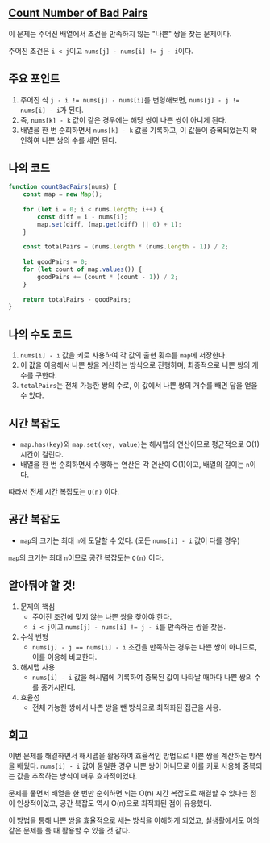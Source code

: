 ## [Count Number of Bad Pairs](https://leetcode.com/problems/count-number-of-bad-pairs/?envType=daily-question&envId=2025-02-09)

이 문제는 주어진 배열에서 조건을 만족하지 않는 "나쁜" 쌍을 찾는 문제이다.

주어진 조건은 `i < j`이고 `nums[j] - nums[i] != j - i`이다.

## 주요 포인트

1. 주어진 식 `j - i != nums[j] - nums[i]`를 변형해보면, `nums[j] - j != nums[i] - i`가 된다.
2. 즉, `nums[k] - k` 값이 같은 경우에는 해당 쌍이 나쁜 쌍이 아니게 된다.
3. 배열을 한 번 순회하면서 `nums[k] - k` 값을 기록하고, 이 값들이 중복되었는지 확인하여 나쁜 쌍의 수를 세면 된다.

## 나의 코드

```jsx
function countBadPairs(nums) {
    const map = new Map();
    
    for (let i = 0; i < nums.length; i++) {
        const diff = i - nums[i];
        map.set(diff, (map.get(diff) || 0) + 1);
    }
    
    const totalPairs = (nums.length * (nums.length - 1)) / 2;
    
    let goodPairs = 0;
    for (let count of map.values()) {
        goodPairs += (count * (count - 1)) / 2;
    }
    
    return totalPairs - goodPairs;
}
```

## 나의 수도 코드

1. `nums[i] - i` 값을 키로 사용하여 각 값의 출현 횟수를 `map`에 저장한다.
2. 이 값을 이용해서 나쁜 쌍을 계산하는 방식으로 진행하며, 최종적으로 나쁜 쌍의 개수를 구한다.
3. `totalPairs`는 전체 가능한 쌍의 수로, 이 값에서 나쁜 쌍의 개수를 빼면 답을 얻을 수 있다.

## 시간 복잡도

- `map.has(key)`와 `map.set(key, value)`는 해시맵의 연산이므로 평균적으로 O(1) 시간이 걸린다.
- 배열을 한 번 순회하면서 수행하는 연산은 각 연산이 O(1)이고, 배열의 길이는 `n`이다.

따라서 전체 시간 복잡도는 `O(n)` 이다.

## 공간 복잡도

- `map`의 크기는 최대 `n`에 도달할 수 있다. (모든 `nums[i] - i` 값이 다를 경우)

`map`의 크기는 최대 `n`이므로 공간 복잡도는 `O(n)` 이다.

## 알아둬야 할 것!

1. 문제의 핵심
    - 주어진 조건에 맞지 않는 나쁜 쌍을 찾아야 한다.
    - `i < j`이고 `nums[j] - nums[i] != j - i`를 만족하는 쌍을 찾음.
2. 수식 변형
    - `nums[j] - j == nums[i] - i` 조건을 만족하는 경우는 나쁜 쌍이 아니므로, 이를 이용해 비교한다.
3. 해시맵 사용
    - `nums[i] - i` 값을 해시맵에 기록하여 중복된 값이 나타날 때마다 나쁜 쌍의 수를 증가시킨다.
4. 효율성
    - 전체 가능한 쌍에서 나쁜 쌍을 뺀 방식으로 최적화된 접근을 사용.

## 회고

이번 문제를 해결하면서 해시맵을 활용하여 효율적인 방법으로 나쁜 쌍을 계산하는 방식을 배웠다. `nums[i] - i` 값이 동일한 경우 나쁜 쌍이 아니므로 이를 키로 사용해 중복되는 값을 추적하는 방식이 매우 효과적이었다.

문제를 풀면서 배열을 한 번만 순회하면 되는 O(n) 시간 복잡도로 해결할 수 있다는 점이 인상적이었고, 공간 복잡도 역시 O(n)으로 최적화된 점이 유용했다.

이 방법을 통해 나쁜 쌍을 효율적으로 세는 방식을 이해하게 되었고, 실생활에서도 이와 같은 문제를 풀 때 활용할 수 있을 것 같다.
